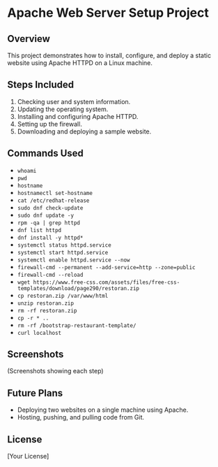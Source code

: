 # Apache Web Server Setup Project

## Overview
This project demonstrates how to install, configure, and deploy a static website using Apache HTTPD on a Linux machine.

## Steps Included
1. Checking user and system information.
2. Updating the operating system.
3. Installing and configuring Apache HTTPD.
4. Setting up the firewall.
5. Downloading and deploying a sample website.

## Commands Used
- `whoami`
- `pwd`
- `hostname`
- `hostnamectl set-hostname`
- `cat /etc/redhat-release`
- `sudo dnf check-update`
- `sudo dnf update -y`
- `rpm -qa | grep httpd`
- `dnf list httpd`
- `dnf install -y httpd*`
- `systemctl status httpd.service`
- `systemctl start httpd.service`
- `systemctl enable httpd.service --now`
- `firewall-cmd --permanent --add-service=http --zone=public`
- `firewall-cmd --reload`
- `wget https://www.free-css.com/assets/files/free-css-templates/download/page290/restoran.zip`
- `cp restoran.zip /var/www/html`
- `unzip restoran.zip`
- `rm -rf restoran.zip`
- `cp -r * ..`
- `rm -rf /bootstrap-restaurant-template/`
- `curl localhost`

## Screenshots
(Screenshots showing each step)

## Future Plans
- Deploying two websites on a single machine using Apache.
- Hosting, pushing, and pulling code from Git.

## License
[Your License]

